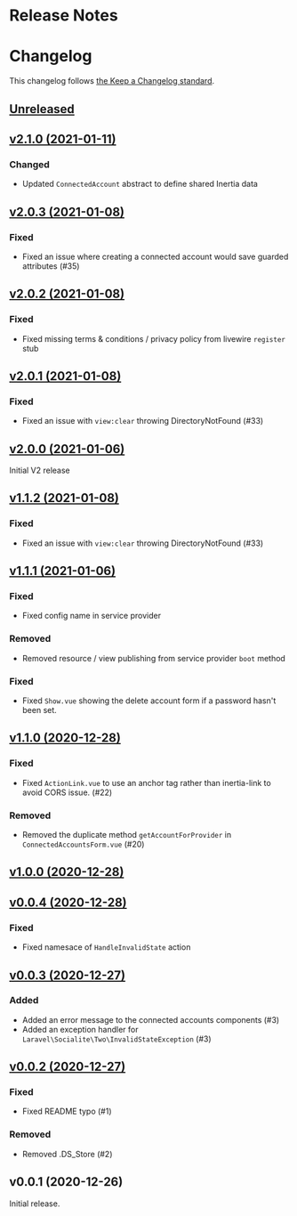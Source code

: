 # Release Notes
# Changelog

This changelog follows [the Keep a Changelog standard](https://keepachangelog.com).

## [Unreleased](https://github.com/joelbutcher/socialstream/compare/v2.0.3...master)

## [v2.1.0 (2021-01-11)](https://github.com/joelbutcher/socialstream/compare/v2.0.3...v2.1.0)

### Changed
- Updated `ConnectedAccount` abstract to define shared Inertia data

## [v2.0.3 (2021-01-08)](https://github.com/joelbutcher/socialstream/compare/v2.0.2...v2.0.3)

### Fixed
- Fixed an issue where creating a connected account would save guarded attributes (#35)

## [v2.0.2 (2021-01-08)](https://github.com/joelbutcher/socialstream/compare/v2.0.1...v2.0.2)
### Fixed
- Fixed missing terms & conditions / privacy policy from livewire `register` stub

## [v2.0.1 (2021-01-08)](https://github.com/joelbutcher/socialstream/compare/v2.0.0...v2.0.1)
### Fixed
- Fixed an issue with `view:clear` throwing DirectoryNotFound (#33)

## [v2.0.0 (2021-01-06)](https://github.com/joelbutcher/socialstream/compare/v1.1.1...v2.0.0)
Initial V2 release

## [v1.1.2 (2021-01-08)](https://github.com/joelbutcher/socialstream/compare/v1.1.1...v1.1.2)
### Fixed
- Fixed an issue with `view:clear` throwing DirectoryNotFound (#33)

## [v1.1.1 (2021-01-06)](https://github.com/joelbutcher/socialstream/compare/v1.1.0...v1.1.1)

### Fixed
- Fixed config name in service provider

### Removed
- Removed resource / view publishing from service provider `boot` method

### Fixed
- Fixed `Show.vue` showing the delete account form if a password hasn't been set.

## [v1.1.0 (2020-12-28)](https://github.com/joelbutcher/socialstream/compare/v1.0.0...v1.1.0)

### Fixed
- Fixed `ActionLink.vue` to use an anchor tag rather than inertia-link to avoid CORS issue. (#22)

### Removed
- Removed the duplicate method `getAccountForProvider` in `ConnectedAccountsForm.vue` (#20)

## [v1.0.0 (2020-12-28)](https://github.com/joelbutcher/socialstream/compare/v0.0.4...v1.0.0)

## [v0.0.4 (2020-12-28)](https://github.com/joelbutcher/socialstream/compare/v0.0.3...v0.0.4)

### Fixed
- Fixed namesace of `HandleInvalidState` action

## [v0.0.3 (2020-12-27)](https://github.com/joelbutcher/socialstream/compare/v0.0.2...v0.0.3)

### Added
- Added an error message to the connected accounts components (#3)
- Added an exception handler for `Laravel\Socialite\Two\InvalidStateException` (#3)

## [v0.0.2 (2020-12-27)](https://github.com/joelbutcher/socialstream/compare/v0.0.1...v0.0.2)

### Fixed
- Fixed README typo (#1)

### Removed
- Removed .DS_Store (#2)

## v0.0.1 (2020-12-26)

Initial release. 

